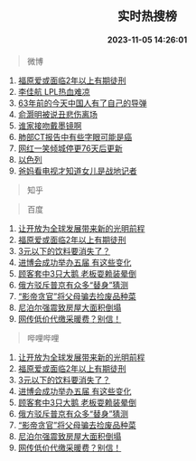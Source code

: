 <div align="center"><h2>实时热搜榜</h2><h4>2023-11-05 14:26:01</h4></div>

> 微博  

1. [福原爱或面临2年以上有期徒刑](https://s.weibo.com/weibo?q=%23%E7%A6%8F%E5%8E%9F%E7%88%B1%E6%88%96%E9%9D%A2%E4%B8%B42%E5%B9%B4%E4%BB%A5%E4%B8%8A%E6%9C%89%E6%9C%9F%E5%BE%92%E5%88%91%23&t=31&band_rank=1&Refer=top)<br />
2. [李佳航 LPL热血难凉](https://s.weibo.com/weibo?q=%E6%9D%8E%E4%BD%B3%E8%88%AA%20LPL%E7%83%AD%E8%A1%80%E9%9A%BE%E5%87%89&t=31&band_rank=2&Refer=top)<br />
3. [63年前的今天中国人有了自己的导弹](https://s.weibo.com/weibo?q=%2363%E5%B9%B4%E5%89%8D%E7%9A%84%E4%BB%8A%E5%A4%A9%E4%B8%AD%E5%9B%BD%E4%BA%BA%E6%9C%89%E4%BA%86%E8%87%AA%E5%B7%B1%E7%9A%84%E5%AF%BC%E5%BC%B9%23&t=31&band_rank=3&Refer=top)<br />
4. [俞灏明被说丑悲伤离场](https://s.weibo.com/weibo?q=%23%E4%BF%9E%E7%81%8F%E6%98%8E%E8%A2%AB%E8%AF%B4%E4%B8%91%E6%82%B2%E4%BC%A4%E7%A6%BB%E5%9C%BA%23&t=31&band_rank=4&Refer=top)<br />
5. [谁家接吻戴墨镜啊](https://s.weibo.com/weibo?q=%23%E8%B0%81%E5%AE%B6%E6%8E%A5%E5%90%BB%E6%88%B4%E5%A2%A8%E9%95%9C%E5%95%8A%23&t=31&band_rank=5&Refer=top)<br />
6. [肺部CT报告中有些字眼可能是癌](https://s.weibo.com/weibo?q=%23%E8%82%BA%E9%83%A8CT%E6%8A%A5%E5%91%8A%E4%B8%AD%E6%9C%89%E4%BA%9B%E5%AD%97%E7%9C%BC%E5%8F%AF%E8%83%BD%E6%98%AF%E7%99%8C%23&t=31&band_rank=6&Refer=top)<br />
7. [网红一笑倾城停更76天后更新](https://s.weibo.com/weibo?q=%23%E7%BD%91%E7%BA%A2%E4%B8%80%E7%AC%91%E5%80%BE%E5%9F%8E%E5%81%9C%E6%9B%B476%E5%A4%A9%E5%90%8E%E6%9B%B4%E6%96%B0%23&t=31&band_rank=7&Refer=top)<br />
8. [以色列](https://s.weibo.com/weibo?q=%23%E4%BB%A5%E8%89%B2%E5%88%97%23&t=31&band_rank=8&Refer=top)<br />
9. [爸妈看电视才知道女儿是战地记者](https://s.weibo.com/weibo?q=%23%E7%88%B8%E5%A6%88%E7%9C%8B%E7%94%B5%E8%A7%86%E6%89%8D%E7%9F%A5%E9%81%93%E5%A5%B3%E5%84%BF%E6%98%AF%E6%88%98%E5%9C%B0%E8%AE%B0%E8%80%85%23&t=31&band_rank=9&Refer=top)<br />

> 知乎  


> 百度  

1. [让开放为全球发展带来新的光明前程](https://www.baidu.com/s?wd=%E8%AE%A9%E5%BC%80%E6%94%BE%E4%B8%BA%E5%85%A8%E7%90%83%E5%8F%91%E5%B1%95%E5%B8%A6%E6%9D%A5%E6%96%B0%E7%9A%84%E5%85%89%E6%98%8E%E5%89%8D%E7%A8%8B&sa=fyb_news&rsv_dl=fyb_news)<br />
2. [福原爱或面临2年以上有期徒刑](https://www.baidu.com/s?wd=%E7%A6%8F%E5%8E%9F%E7%88%B1%E6%88%96%E9%9D%A2%E4%B8%B42%E5%B9%B4%E4%BB%A5%E4%B8%8A%E6%9C%89%E6%9C%9F%E5%BE%92%E5%88%91&sa=fyb_news&rsv_dl=fyb_news)<br />
3. [3元以下的饮料要消失了？](https://www.baidu.com/s?wd=3%E5%85%83%E4%BB%A5%E4%B8%8B%E7%9A%84%E9%A5%AE%E6%96%99%E8%A6%81%E6%B6%88%E5%A4%B1%E4%BA%86%EF%BC%9F&sa=fyb_news&rsv_dl=fyb_news)<br />
4. [进博会成功举办五届 有这些变化](https://www.baidu.com/s?wd=%E8%BF%9B%E5%8D%9A%E4%BC%9A%E6%88%90%E5%8A%9F%E4%B8%BE%E5%8A%9E%E4%BA%94%E5%B1%8A+%E6%9C%89%E8%BF%99%E4%BA%9B%E5%8F%98%E5%8C%96&sa=fyb_news&rsv_dl=fyb_news)<br />
5. [顾客套中3只大鹅 老板耍赖装晕倒](https://www.baidu.com/s?wd=%E9%A1%BE%E5%AE%A2%E5%A5%97%E4%B8%AD3%E5%8F%AA%E5%A4%A7%E9%B9%85+%E8%80%81%E6%9D%BF%E8%80%8D%E8%B5%96%E8%A3%85%E6%99%95%E5%80%92&sa=fyb_news&rsv_dl=fyb_news)<br />
6. [俄方驳斥普京有众多“替身”猜测](https://www.baidu.com/s?wd=%E4%BF%84%E6%96%B9%E9%A9%B3%E6%96%A5%E6%99%AE%E4%BA%AC%E6%9C%89%E4%BC%97%E5%A4%9A%E2%80%9C%E6%9B%BF%E8%BA%AB%E2%80%9D%E7%8C%9C%E6%B5%8B&sa=fyb_news&rsv_dl=fyb_news)<br />
7. [“影帝贪官”将父母骗去捡废品种菜](https://www.baidu.com/s?wd=%E2%80%9C%E5%BD%B1%E5%B8%9D%E8%B4%AA%E5%AE%98%E2%80%9D%E5%B0%86%E7%88%B6%E6%AF%8D%E9%AA%97%E5%8E%BB%E6%8D%A1%E5%BA%9F%E5%93%81%E7%A7%8D%E8%8F%9C&sa=fyb_news&rsv_dl=fyb_news)<br />
8. [尼泊尔强震致房屋大面积倒塌](https://www.baidu.com/s?wd=%E5%B0%BC%E6%B3%8A%E5%B0%94%E5%BC%BA%E9%9C%87%E8%87%B4%E6%88%BF%E5%B1%8B%E5%A4%A7%E9%9D%A2%E7%A7%AF%E5%80%92%E5%A1%8C&sa=fyb_news&rsv_dl=fyb_news)<br />
9. [网传低价代缴采暖费？别信！](https://www.baidu.com/s?wd=%E7%BD%91%E4%BC%A0%E4%BD%8E%E4%BB%B7%E4%BB%A3%E7%BC%B4%E9%87%87%E6%9A%96%E8%B4%B9%EF%BC%9F%E5%88%AB%E4%BF%A1%EF%BC%81&sa=fyb_news&rsv_dl=fyb_news)<br />

> 哔哩哔哩  

1. [让开放为全球发展带来新的光明前程](https://www.baidu.com/s?wd=%E8%AE%A9%E5%BC%80%E6%94%BE%E4%B8%BA%E5%85%A8%E7%90%83%E5%8F%91%E5%B1%95%E5%B8%A6%E6%9D%A5%E6%96%B0%E7%9A%84%E5%85%89%E6%98%8E%E5%89%8D%E7%A8%8B&sa=fyb_news&rsv_dl=fyb_news)<br />
2. [福原爱或面临2年以上有期徒刑](https://www.baidu.com/s?wd=%E7%A6%8F%E5%8E%9F%E7%88%B1%E6%88%96%E9%9D%A2%E4%B8%B42%E5%B9%B4%E4%BB%A5%E4%B8%8A%E6%9C%89%E6%9C%9F%E5%BE%92%E5%88%91&sa=fyb_news&rsv_dl=fyb_news)<br />
3. [3元以下的饮料要消失了？](https://www.baidu.com/s?wd=3%E5%85%83%E4%BB%A5%E4%B8%8B%E7%9A%84%E9%A5%AE%E6%96%99%E8%A6%81%E6%B6%88%E5%A4%B1%E4%BA%86%EF%BC%9F&sa=fyb_news&rsv_dl=fyb_news)<br />
4. [进博会成功举办五届 有这些变化](https://www.baidu.com/s?wd=%E8%BF%9B%E5%8D%9A%E4%BC%9A%E6%88%90%E5%8A%9F%E4%B8%BE%E5%8A%9E%E4%BA%94%E5%B1%8A+%E6%9C%89%E8%BF%99%E4%BA%9B%E5%8F%98%E5%8C%96&sa=fyb_news&rsv_dl=fyb_news)<br />
5. [顾客套中3只大鹅 老板耍赖装晕倒](https://www.baidu.com/s?wd=%E9%A1%BE%E5%AE%A2%E5%A5%97%E4%B8%AD3%E5%8F%AA%E5%A4%A7%E9%B9%85+%E8%80%81%E6%9D%BF%E8%80%8D%E8%B5%96%E8%A3%85%E6%99%95%E5%80%92&sa=fyb_news&rsv_dl=fyb_news)<br />
6. [俄方驳斥普京有众多“替身”猜测](https://www.baidu.com/s?wd=%E4%BF%84%E6%96%B9%E9%A9%B3%E6%96%A5%E6%99%AE%E4%BA%AC%E6%9C%89%E4%BC%97%E5%A4%9A%E2%80%9C%E6%9B%BF%E8%BA%AB%E2%80%9D%E7%8C%9C%E6%B5%8B&sa=fyb_news&rsv_dl=fyb_news)<br />
7. [“影帝贪官”将父母骗去捡废品种菜](https://www.baidu.com/s?wd=%E2%80%9C%E5%BD%B1%E5%B8%9D%E8%B4%AA%E5%AE%98%E2%80%9D%E5%B0%86%E7%88%B6%E6%AF%8D%E9%AA%97%E5%8E%BB%E6%8D%A1%E5%BA%9F%E5%93%81%E7%A7%8D%E8%8F%9C&sa=fyb_news&rsv_dl=fyb_news)<br />
8. [尼泊尔强震致房屋大面积倒塌](https://www.baidu.com/s?wd=%E5%B0%BC%E6%B3%8A%E5%B0%94%E5%BC%BA%E9%9C%87%E8%87%B4%E6%88%BF%E5%B1%8B%E5%A4%A7%E9%9D%A2%E7%A7%AF%E5%80%92%E5%A1%8C&sa=fyb_news&rsv_dl=fyb_news)<br />
9. [网传低价代缴采暖费？别信！](https://www.baidu.com/s?wd=%E7%BD%91%E4%BC%A0%E4%BD%8E%E4%BB%B7%E4%BB%A3%E7%BC%B4%E9%87%87%E6%9A%96%E8%B4%B9%EF%BC%9F%E5%88%AB%E4%BF%A1%EF%BC%81&sa=fyb_news&rsv_dl=fyb_news)<br />
